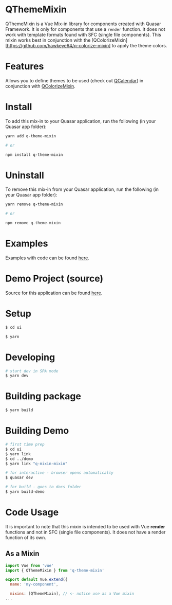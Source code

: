 QThemeMixin
===

QThemeMixin is a Vue Mix-in library for components created with Quasar Framework. It is only for components that use a `render` function. It does not work with template formats found with SFC (single file components). This mixin works best in conjunction with the [QColorizeMixin][https://github.com/hawkeye64/q-colorize-mixin] to apply the theme colors.

# Features

Allows you to define themes to be used (check out [QCalendar](https://github.com/quasarframework/app-extension-qcalendar)) in conjunction with [QColorizeMixin](https://github.com/hawkeye64/q-colorize-mixin).

# Install
To add this mix-in to your Quasar application, run the following (in your Quasar app folder):

```bash
yarn add q-theme-mixin

# or

npm install q-theme-mixin
```

# Uninstall
To remove this mix-in from your Quasar application, run the following (in your Quasar app folder):

```bash
yarn remove q-theme-mixin

# or

npm remove q-theme-mixin
```

# Examples
Examples with code can be found [here](https://hawkeye64.github.io/q-theme-mixin/examples).

# Demo Project (source)
Source for this application can be found [here](https://github.com/hawkeye64/q-theme-mixin/tree/master/demo).

# Setup
```bash
$ cd ui

$ yarn
```

# Developing
```bash
# start dev in SPA mode
$ yarn dev
```

# Building package
```bash
$ yarn build
```

# Building Demo
```bash
# first time prep
$ cd ui
$ yarn link
$ cd ../demo
$ yarn link "q-mixin-mixin"

# for interactive - browser opens automatically
$ quasar dev

# for build - goes to docs folder
$ yarn build-demo
```

# Code Usage

It is important to note that this mixin is intended to be used with Vue **render** functions and not in SFC (single file components). It does not have a render function of its own.

## As a Mixin

```js
import Vue from 'vue'
import { QThemeMixin } from 'q-theme-mixin'

export default Vue.extend({
  name: 'my-component',

  mixins: [QThemeMixin], // <- notice use as a Vue mixin
...
```
